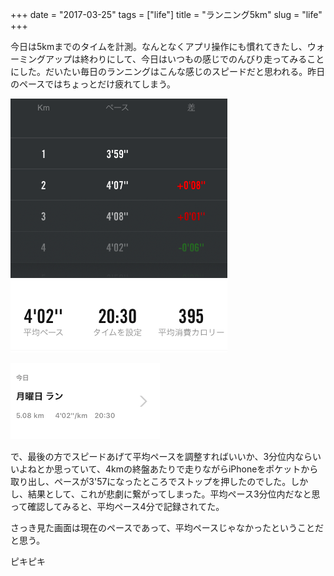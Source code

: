 +++
date = "2017-03-25"
tags = ["life"]
title = "ランニング5km"
slug = "life"
+++

今日は5kmまでのタイムを計測。なんとなくアプリ操作にも慣れてきたし、ウォーミングアップは終わりにして、今日はいつもの感じでのんびり走ってみることにした。だいたい毎日のランニングはこんな感じのスピードだと思われる。昨日のペースではちょっとだけ疲れてしまう。

![](https://raw.githubusercontent.com/mba-hack/images/master/nike_running_20170320_01.png)

![](https://raw.githubusercontent.com/mba-hack/images/master/nike_running_20170320_02.png)

で、最後の方でスピードあげて平均ペースを調整すればいいか、3分位内ならいいよねとか思っていて、4kmの終盤あたりで走りながらiPhoneをポケットから取り出し、ペースが3'57になったところでストップを押したのでした。しかし、結果として、これが悲劇に繋がってしまった。平均ペース3分位内だなと思って確認してみると、平均ペース4分で記録されてた。

さっき見た画面は現在のペースであって、平均ペースじゃなかったということだと思う。

ピキピキ
	  
